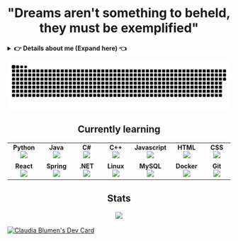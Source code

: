 
  
<h1 align="center">"Dreams aren't something to beheld, they must be exemplified"</h1>

<details>
    <summary><b> 👉 Details about me (Expand here) 👈</b></summary><br/> 

- :computer: Syst Engineering student   

- :moyai: Historian without degree

- :violin: Musician 

- :performing_arts: 舞台少女  

- :person_fencing: 剣道家

- 🖍️ Drawing for fun 

- 🖋️ Amateur writer

- 🔡 Translator by self training

- :compass: 一人旅

- 🗺️🕵️‍♀️ Geography and Cybersecurity Enthusiast
</details>




<p align="center">
<a href=#><img src="contributions.svg"></a>
  </p>
  
<h2 align="center">Currently learning</h2>
 
 <table width="320px" align="center">
    <tbody>
        <tr valign="top">
            <td width="80px" align="center">
            <span><strong>Python</strong></span><br>
            <img height="32px" src="https://cdn.jsdelivr.net/gh/devicons/devicon/icons/python/python-original.svg">
            </td>
            <td width="80px" align="center">
            <span><strong>Java</strong></span><br>
            <img height="32" src="https://cdn.jsdelivr.net/gh/devicons/devicon/icons/java/java-original.svg">
            </td>
          <td width="80px" align="center">
            <span><strong>C#</strong></span><br>
            <img height="32" src="https://cdn.jsdelivr.net/gh/devicons/devicon/icons/csharp/csharp-original.svg">
            </td>
          <td width="80px" align="center">
            <span><strong>C++</strong></span><br>
            <img height="32" src="https://cdn.jsdelivr.net/gh/devicons/devicon/icons/cplusplus/cplusplus-original.svg">
            </td>
          <td width="80px" align="center">
            <span><strong>Javascript</strong></span><br>
            <img height="32" src="https://cdn.jsdelivr.net/gh/devicons/devicon/icons/javascript/javascript-original.svg">
            </td>
            <td width="80px" align="center">
            <span><strong>HTML</strong></span><br>
            <img height="32" src="https://cdn.jsdelivr.net/gh/devicons/devicon/icons/html5/html5-original.svg">
            </td>
            <td width="80px" align="center">
            <span><strong>CSS</strong></span><br>
            <img height="32px" src="https://cdn.jsdelivr.net/gh/devicons/devicon/icons/css3/css3-original.svg">
            </td>
        </tr>
        <tr valign="top">
            <td width="80px" align="center">
            <span><strong>React</strong></span><br>
            <img height="32" src="https://cdn.jsdelivr.net/gh/devicons/devicon/icons/react/react-original.svg">
            </td>
            <td width="80px" align="center">
            <span><strong>Spring</strong></span><br>
            <img height="32" src="https://cdn.jsdelivr.net/gh/devicons/devicon/icons/spring/spring-original.svg">
            </td>
            <td width="80px" align="center">
            <span><strong>.NET</strong></span><br>
            <img height="32" src="https://cdn.jsdelivr.net/gh/devicons/devicon/icons/dotnetcore/dotnetcore-original.svg">
            </td>
           <td width="80px" align="center">
            <span><strong>Linux</strong></span><br>
            <img height="32" src="https://cdn.jsdelivr.net/gh/devicons/devicon/icons/linux/linux-original.svg">
            </td>
            <td width="80px" align="center">
            <span><strong>MySQL</strong></span><br>
            <img height="32" src="https://cdn.jsdelivr.net/gh/devicons/devicon/icons/mysql/mysql-original.svg">
            </td>
          <td width="80px" align="center">
            <span><strong>Docker</strong></span><br>
            <img height="32" src="https://cdn.jsdelivr.net/gh/devicons/devicon/icons/docker/docker-original.svg">
            </td>
            <td width="80px" align="center">
            <span><strong>Git</strong></span><br>
            <img height="32" src="https://cdn.jsdelivr.net/gh/devicons/devicon/icons/git/git-original.svg">
            </td>
        </tr>
    </tbody>
</table> 

<h2 align="center">Stats</h2>
<p align="center">
<img src="https://github-readme-stats.vercel.app/api?username=clavdiajfa&show_icons=true&theme=dark&layout=compact" width="500"/>
</p>
 
 
<a href="https://app.daily.dev/clavdiajfa"><img src="https://api.daily.dev/devcards/v2/kGxCLaI35eZSHIuE5rWyK.png?r=yv1&type=default" width="356" alt="Claudia Blumen's Dev Card"/></a>


